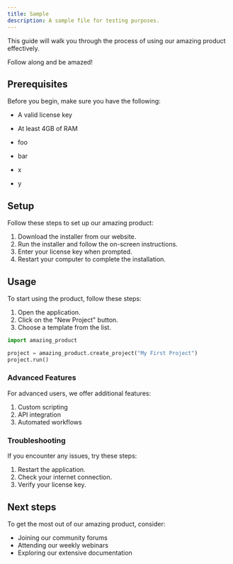 ```yaml
---
title: Sample
description: A sample file for testing purposes.
---
```


This guide will walk you through the process of using our amazing product effectively.

Follow along and be amazed!

## Prerequisites

Before you begin, make sure you have the following:

- A valid license key
- At least 4GB of RAM

- foo
- bar

- x
- y

## Setup

Follow these steps to set up our amazing product:

1. Download the installer from our website.
2. Run the installer and follow the on-screen instructions.
3. Enter your license key when prompted.
4. Restart your computer to complete the installation.

## Usage

To start using the product, follow these steps:

1. Open the application.
2. Click on the "New Project" button.
3. Choose a template from the list.

```python
import amazing_product

project = amazing_product.create_project("My First Project")
project.run()
```

### Advanced Features

For advanced users, we offer additional features:

1. Custom scripting
2. API integration
3. Automated workflows

### Troubleshooting

If you encounter any issues, try these steps:

1. Restart the application.
2. Check your internet connection.
3. Verify your license key.

## Next steps

To get the most out of our amazing product, consider:

- Joining our community forums
- Attending our weekly webinars
- Exploring our extensive documentation